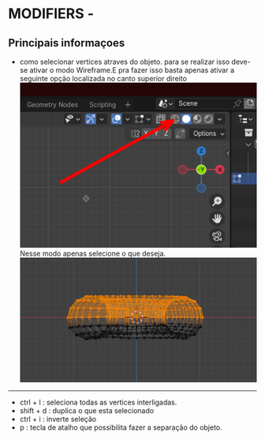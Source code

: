 # MODIFIERS -

## Principais informaçoes

- como selecionar vertices atraves do objeto.
para se realizar isso deve-se ativar o modo Wireframe.E pra fazer isso basta apenas ativar a seguinte opção localizada no canto superior direito
![WireframeAtivar.png](.\WireframeAtivar.png)
Nesse modo apenas selecione o que deseja. 
![WireframeAtivo.png](.\WireframeAtivo.png)
--- 

- ctrl + l : seleciona todas as vertices interligadas.
- shift + d : duplica o que esta selecionado
- ctrl + i : inverte seleção
- p : tecla de atalho que possibilita fazer a separação do objeto.
